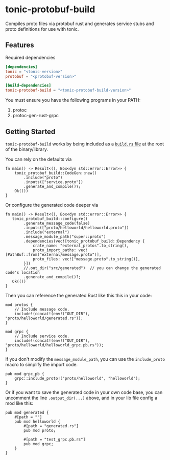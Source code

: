 # tonic-protobuf-build

Compiles proto files via protobuf rust and generates service stubs and proto
definitions for use with tonic.

## Features

Required dependencies

```toml
[dependencies]
tonic = "<tonic-version>"
protobuf = "<protobuf-version>"

[build-dependencies]
tonic-protobuf-build = "<tonic-protobuf-build-version>"
```

You must ensure you have the following programs in your PATH:
1. protoc
1. protoc-gen-rust-grpc

## Getting Started

`tonic-protobuf-build` works by being included as a [`build.rs` file](https://doc.rust-lang.org/cargo/reference/build-scripts.html) at the root of the binary/library.

You can rely on the defaults via

```rust,no_run
fn main() -> Result<(), Box<dyn std::error::Error>> {
    tonic_protobuf_build::CodeGen::new()
        .include("proto")
        .inputs(["service.proto"])
        .generate_and_compile()?;
    Ok(())
}
```

Or configure the generated code deeper via

```rust,no_run
fn main() -> Result<(), Box<dyn std::error::Error>> {
   tonic_protobuf_build::configure()
        .generate_message_code(false)
        .inputs(["proto/helloworld/helloworld.proto"])
        .include("external")
        .message_module_path("super::proto")
        .dependencies(vec![tonic_protobuf_build::Dependency {
            crate_name: "external_protos".to_string(),
            proto_import_paths: vec![PathBuf::from("external/message.proto")],
            proto_files: vec!["message.proto".to_string()],
        }])
        //.out_dir("src/generated")  // you can change the generated code's location
        .generate_and_compile()?;
   Ok(())
}
```

Then you can reference the generated Rust like this this in your code:
```rust,ignore
mod protos {
    // Include message code.
    include!(concat!(env!("OUT_DIR"), "proto/helloworld/generated.rs"));
}

mod grpc {
    // Include service code.
    include!(concat!(env!("OUT_DIR"), "proto/helloworld/helloworld_grpc.pb.rs"));
}
```

If you don't modify the `message_module_path`, you can use the `include_proto`
macro to simplify the import code.
```rust,ignore
pub mod grpc_pb {
    grpc::include_proto!("proto/helloworld", "helloworld");
}
```

Or if you want to save the generated code in your own code base,
you can uncomment the line `.output_dir(...)` above, and in your lib file
config a mod like this:
```rust,ignore
pub mod generated {
    #[path = ""]
    pub mod helloworld {
        #[path = "generated.rs"]
        pub mod proto;

        #[path = "test_grpc.pb.rs"]
        pub mod grpc;
    }
}
```
